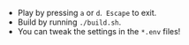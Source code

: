 * Play by pressing `a` or `d`. `Escape` to exit.
* Build by running `./build.sh`.
* You can tweak the settings in the `*.env` files!

